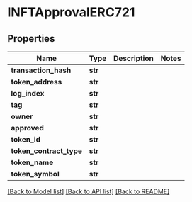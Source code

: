 # INFTApprovalERC721

## Properties
Name | Type | Description | Notes
------------ | ------------- | ------------- | -------------
**transaction_hash** | **str** |  | 
**token_address** | **str** |  | 
**log_index** | **str** |  | 
**tag** | **str** |  | 
**owner** | **str** |  | 
**approved** | **str** |  | 
**token_id** | **str** |  | 
**token_contract_type** | **str** |  | 
**token_name** | **str** |  | 
**token_symbol** | **str** |  | 

[[Back to Model list]](../README.md#documentation-for-models) [[Back to API list]](../README.md#documentation-for-api-endpoints) [[Back to README]](../README.md)

